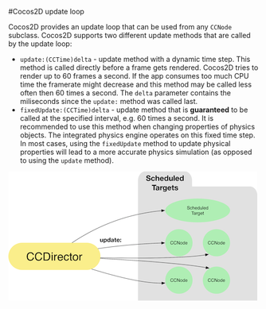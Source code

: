 #Cocos2D update loop


Cocos2D provides an update loop that can be used from any `CCNode` subclass.
Cocos2D supports two different update methods that are called by the update loop:

- `update:(CCTime)delta` - update method with a dynamic time step. This method is called directly before a frame gets rendered. Cocos2D tries to render up to 60 frames a second. If the app consumes too much CPU time the framerate might decrease and this method may be called less often then 60 times a second. The `delta` parameter contains the miliseconds since the `update:` method was called last. 
- `fixedUpdate:(CCTime)delta` - update method that is **guaranteed** to be called at the specified interval, e.g. 60 times a second. It is recommended to use this method when changing properties of physics objects. The integrated physics engine operates on this fixed time step. In most cases, using the `fixedUpdate` method to update physical properties will lead to a more accurate physics simulation (as opposed to using the `update` method).

![image](updateLoop.png)

